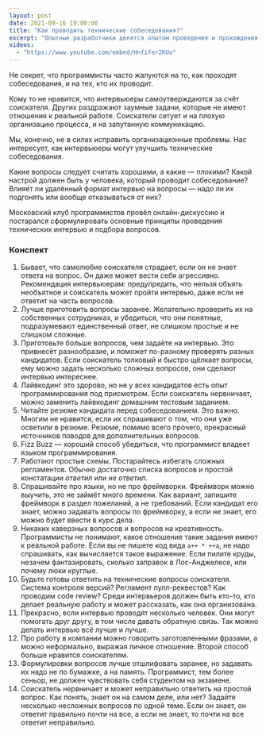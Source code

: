 ```yaml
---
layout: post
date: 2021-09-16 19:00:00
title: "Как проводить технические собеседования?"
excerpt: "Опытные разработчики делятся опытом проведения и прохождения технических интервью."
videos:
  - "https://www.youtube.com/embed/Hnfifer2KUo"
---
```


Не секрет, что программисты часто жалуются на то, как проходят собеседования, и на тех, кто их проводит.

Кому то не нравится, что интервьюеры самоутверждаются за счёт соискателя. Других раздражают заумные задачи, которые не имеют отношения к реальной работе. Соискатели сетует и на плохую организацию процесса, и на запутанную коммуникацию.

Мы, конечно, не в силах исправить организационные проблемы. Нас интересует, как интервьюеры могут улучшить технические собеседования.

Какие вопросы следует считать хорошими, а какие — плохими? Какой настрой должен быть у человека, который проводит собеседование?
Влияет ли удалённый формат интервью на вопросы — надо ли их подгонять или вообще отказываться от них?

Московский клуб программистов провёл онлайн-дискуссию и постарался сформулировать основные принципы проведения технических интервью и подбора вопросов.

### Конспект

1. Бывает, что самолюбие соискателя страдает, если он не знает ответа на вопрос.
   Он даже может вести себя агрессивно. Рекомендация интервьюерам: предупредить, что нельзя объять необъятное и соискатель может пройти интервью, даже если не ответит на часть вопросов.
1. Лучше приготовить вопросы заранее. Желательно проверить их на собственных
   сотрудниках, и убедиться, что они понятные, подразумевают единственный ответ, не слишком простые и не слишком сложные.
1. Приготовьте больше вопросов, чем задаёте на интервью. Это привнесёт разнообразие,
   и поможет по-разному проверять разных кандидатов. Если соискатель толковый и
   быстро щёлкает вопросы, ему можно задать несколько сложных вопросов, они сделают
   интервью интереснее.
1. Лайвкодинг это здорово, но не у всех кандидатов есть опыт программирования под
   присмотром. Если соискатель нервничает, можно заменить лайвкодинг домашним тестовым заданием.
1. Читайте резюме кандидата перед собеседованием. Это важно. Многим не нравится, если
   их спрашивают о том, что они уже осветили в резюме. Резюме, помимо всего прочего,
   прекрасный источников поводов для дополнительных вопросов.
1. Fizz Buzz — хороший способ убедиться, что программист владеет языком программирования.
1. Работают простые схемы. Постарайтесь избегать сложных регламентов. Обычно достаточно
   списка вопросов и простой констатации _ответил_ или _не ответил_.
1. Спрашивайте про языки, но не про фреймворки. Фреймворк можно выучить, это не займёт
   много времени. Как вариант, запишите фреймворк в раздел пожеланий, а не требований.
   Если кандидат его знает, можно задавать вопросы по фреймворку, а если не знает, его
   можно будет ввести в курс дела.
1. Никаких каверзных вопросов и вопросов на креативность. Программисты не понимают,
   какое отношение такие задания имеют к реальной работе. Если вы не пишете код
   вида `a++ * ++a`, не надо спрашивать, как вычисляется такое выражение. Если
   пилите круды, незачем фантазировать, сколько заправок в Лос-Анджелесе, или почему люки круглые.
1. Будьте готовы ответить на технические вопросы соискателя. Система контроля версий?
   Регламент пулл-реквестов? Как проводим code review? Среди интервьеров должен быть кто-то, кто делает реальную работу и может рассказать, как она организована.
1. Прекрасно, если интервью проводят несколько человек. Они могут помогать друг другу,
   в том числе давать обратную связь. Так можно делать интервью всё лучше и лучше.
1. Про работу в компании можно говорить заготовленными фразами, а можно неформально,
   выражая личное отношение. Второй способ больше нравится соискателям.
1. Формулировки вопросов лучше отшлифовать заранее, но задавать их надо не по бумажке,
   а на память. Программист, тем более сеньор, не должен чувствовать себя студентом
   на экзамене.
1. Соискатель нервничает и может неправильно ответить на простой вопрос. Как понять,
   знает он на самом деле, или нет? Задайте несколько несложных вопросов по одной теме.
   Если он знает, он ответит правильно почти на все, а если не знает, то почти на все ответит неправильно.
